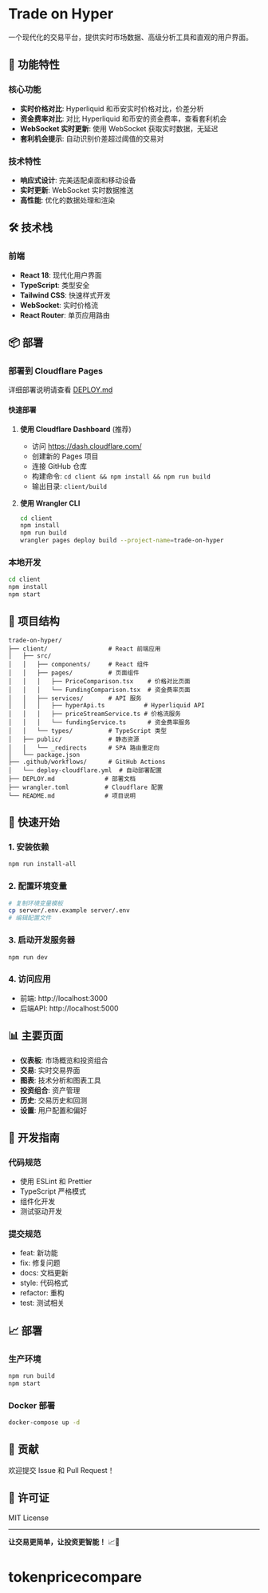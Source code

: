 # Trade on Hyper

一个现代化的交易平台，提供实时市场数据、高级分析工具和直观的用户界面。

## 🚀 功能特性

### 核心功能
- **实时价格对比**: Hyperliquid 和币安实时价格对比，价差分析
- **资金费率对比**: 对比 Hyperliquid 和币安的资金费率，查看套利机会
- **WebSocket 实时更新**: 使用 WebSocket 获取实时数据，无延迟
- **套利机会提示**: 自动识别价差超过阈值的交易对

### 技术特性
- **响应式设计**: 完美适配桌面和移动设备
- **实时更新**: WebSocket 实时数据推送
- **高性能**: 优化的数据处理和渲染

## 🛠️ 技术栈

### 前端
- **React 18**: 现代化用户界面
- **TypeScript**: 类型安全
- **Tailwind CSS**: 快速样式开发
- **WebSocket**: 实时价格流
- **React Router**: 单页应用路由

## 📦 部署

### 部署到 Cloudflare Pages

详细部署说明请查看 [DEPLOY.md](./DEPLOY.md)

#### 快速部署

1. **使用 Cloudflare Dashboard** (推荐)
   - 访问 https://dash.cloudflare.com/
   - 创建新的 Pages 项目
   - 连接 GitHub 仓库
   - 构建命令: `cd client && npm install && npm run build`
   - 输出目录: `client/build`

2. **使用 Wrangler CLI**
   ```bash
   cd client
   npm install
   npm run build
   wrangler pages deploy build --project-name=trade-on-hyper
   ```

### 本地开发

```bash
cd client
npm install
npm start
```

## 📁 项目结构

```
trade-on-hyper/
├── client/                 # React 前端应用
│   ├── src/
│   │   ├── components/     # React 组件
│   │   ├── pages/          # 页面组件
│   │   │   ├── PriceComparison.tsx    # 价格对比页面
│   │   │   └── FundingComparison.tsx  # 资金费率页面
│   │   ├── services/       # API 服务
│   │   │   ├── hyperApi.ts           # Hyperliquid API
│   │   │   ├── priceStreamService.ts # 价格流服务
│   │   │   └── fundingService.ts      # 资金费率服务
│   │   └── types/          # TypeScript 类型
│   ├── public/             # 静态资源
│   │   └── _redirects      # SPA 路由重定向
│   └── package.json
├── .github/workflows/      # GitHub Actions
│   └── deploy-cloudflare.yml  # 自动部署配置
├── DEPLOY.md              # 部署文档
├── wrangler.toml          # Cloudflare 配置
└── README.md              # 项目说明
```

## 🚀 快速开始

### 1. 安装依赖
```bash
npm run install-all
```

### 2. 配置环境变量
```bash
# 复制环境变量模板
cp server/.env.example server/.env
# 编辑配置文件
```

### 3. 启动开发服务器
```bash
npm run dev
```

### 4. 访问应用
- 前端: http://localhost:3000
- 后端API: http://localhost:5000

## 📊 主要页面

- **仪表板**: 市场概览和投资组合
- **交易**: 实时交易界面
- **图表**: 技术分析和图表工具
- **投资组合**: 资产管理
- **历史**: 交易历史和回测
- **设置**: 用户配置和偏好

## 🔧 开发指南

### 代码规范
- 使用 ESLint 和 Prettier
- TypeScript 严格模式
- 组件化开发
- 测试驱动开发

### 提交规范
- feat: 新功能
- fix: 修复问题
- docs: 文档更新
- style: 代码格式
- refactor: 重构
- test: 测试相关

## 📈 部署

### 生产环境
```bash
npm run build
npm start
```

### Docker 部署
```bash
docker-compose up -d
```

## 🤝 贡献

欢迎提交 Issue 和 Pull Request！

## 📄 许可证

MIT License

---

**让交易更简单，让投资更智能！** 📈🚀
# tokenpricecompare
